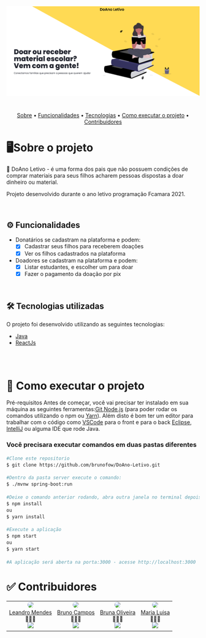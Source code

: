 <img src= "assets/Grupo20Banner.png">

#

<p align="center" >
  <a href="#-sobre-o-projeto" >Sobre</a> •
  <a href="#-funcionalidades">Funcionalidades</a> •
  <a href="#-tecnologias-utilizadas">Tecnologias</a> •
  <a href="#-como-executar-o-projeto">Como executar o projeto</a> •
  <a href="#-contribuidores">Contribuidores</a> 
</p>

# 🖥️Sobre o projeto

<p>📕 DoAno Letivo - é uma forma dos pais que não possuem condições de comprar materiais para seus filhos acharem pessoas dispostas a doar dinheiro ou material.</p>

<p>Projeto desenvolvido durante o ano letivo programação Fcamara 2021.</p>
<br>

## ⚙️ Funcionalidades

- Donatários se cadastram na plataforma e podem:
  - [x] Cadastrar seus filhos para receberem doações
  - [x] Ver os filhos cadastrados na plataforma
- Doadores se cadastram na plataforma e podem:
  - [x] Listar estudantes, e escolher um para doar
  - [x] Fazer o pagamento da doação por pix

<br>

## 🛠️ Tecnologias utilizadas

O projeto foi desenvolvido utilizando as seguintes tecnologias:

- [Java][java]
- [ReactJs][react]

<br>
<br>

# 🚀 Como executar o projeto

Pré-requisitos
Antes de começar, você vai precisar ter instalado em sua máquina as seguintes ferramentas:[Git][git],[Node.js][node] (para poder rodar os comandos utilizando o npm ou [Yarn][yarn]). Além disto é bom ter um editor para trabalhar com o código como [VSCode][vscode] para o front e para o back [Eclipse][eclipse], [IntelliJ][intellij] ou alguma IDE que rode Java.

### Você precisara executar comandos em duas pastas diferentes

```bash
#Clone este repositorio
$ git clone https://github.com/brunofow/DoAno-Letivo.git

#Dentro da pasta server execute o comando:
$ ./mvnw spring-boot:run

#Deixe o comando anterior rodando, abra outra janela no terminal depois vá para a pasta web e execute o comando:
$ npm install
ou
$ yarn install

#Execute a aplicação
$ npm start
ou
$ yarn start

#A aplicação será aberta na porta:3000 - acesse http://localhost:3000
```

# ✅ Contribuidores

<table align="center" >
<tr>
<td align="center">
<img style="border-radius: 50%;" src="https://github.com/leandromendes25.png" width="100px"> <br> <a href="https://github.com/leandromendes25" >Leandro Mendes  <br></a>
<div align="center">
🎉✨😃 <br>
<a href="https://linkedin.com/in/leandro-mendes1568" >
<img src="https://img.shields.io/static/v1?label=Linkedin&message=leandro-mendes1568&color=0A66C2&style=for-the-badge&logo=linkedin"></a></div>
</td>
<td align="center">
<img style="border-radius: 50%;" src="https://github.com/brunofow.png" width="100px"> <br> <a href="https://github.com/brunofow"  al>Bruno Campos <br>
</a>
<div align="center">
🎉✨😃 <br>
<a href="https://linkedin.com/in/brunofow" >
<img src="https://img.shields.io/static/v1?label=Linkedin&message=brunofow&color=0A66C2&style=for-the-badge&logo=linkedin"></a></div>
</td>
<td align="center">
<img style="border-radius: 50%;" src="https://media-exp1.licdn.com/dms/image/C4E03AQHzQRHDRc6beQ/profile-displayphoto-shrink_800_800/0/1605888709006?e=1623283200&v=beta&t=gaOPKxtaMrtj9Zb8CNTtSMzl87hCEyAvLyrZarxLC-U" width="100px"> <br> <a href="" >Bruna Oliveira<br></a>
<div align="center">
🎉✨😃 <br>
<a href="https://linkedin.com/in/inbruna" >
<img src="https://img.shields.io/static/v1?label=Linkedin&message=inbruna&color=0A66C2&style=for-the-badge&logo=linkedin"></a>
</div>
</td>
<td align="center">
<img style="border-radius: 50%;" src="https://media-exp1.licdn.com/dms/image/C4D03AQEDw2kxLg1Qrw/profile-displayphoto-shrink_800_800/0/1616297651735?e=1623283200&v=beta&t=86m1Y7uXLVrnHN4nJaasAVJCzKsInfw3nm058bMpocA" width="100px"> <br> <a href="" >Maria Luisa<br></a>
<div align="center">
🎉✨😃 <br>
<a href="https://linkedin.com/in/marialuizabianchi" >
<img src="https://img.shields.io/static/v1?label=Linkedin&message=marialuizabianchi&color=0A66C2&style=for-the-badge&logo=linkedin"></a>
</div>
</td>
</tr>
</table>

[java]: https://www.java.com/pt-BR/
[yarn]: https://yarnpkg.com
[react]: https://pt-br.reactjs.org/
[vscode]: https://code.visualstudio.com/
[git]: https://git-scm.com/downloads
[node]: https://nodejs.org/en/
[eclipse]: https://www.eclipse.org/downloads/
[intellij]: https://www.jetbrains.com/pt-br/idea/download/#section=windows

